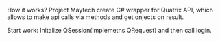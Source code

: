 How it works?
Project Maytech create C# wrapper for Quatrix API, which allows to make api calls via methods and get onjects on result.

Start work:
Initalize QSession(implemetns QRequest) and then call login. 

